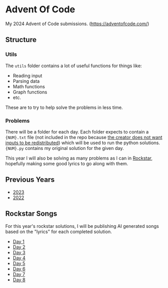 # Advent Of Code

My 2024 Advent of Code submissions.
(https://adventofcode.com/)

## Structure
### Utils
The `utils` folder contains a lot of useful functions for things like:
- Reading input
- Parsing data
- Math functions
- Graph functions
- etc.

These are to try to help solve the problems in less time.

### Problems
There will be a folder for each day. Each folder expects to contain a `{NUM}.txt` file (not included in the repo because [the creator does not want inputs to be redistributed](https://adventofcode.com/2024/about)) which will be used to run the python solutions. `{NUM}.py` contains my original solution for the given day.

This year I will also be solving as many problems as I can in [Rockstar](https://github.com/RockstarLang/rockstar), hopefully making some good lyrics to go along with them.

## Previous Years
- [2023](https://github.com/duckyluuk/AoC-2023)
- [2022](https://github.com/duckyluuk/AoC-2022)

## Rockstar Songs
For this year's rockstar solutions, I will be publishing AI generated songs based on the "lyrics" for each completed solution.

- [Day 1](https://youtu.be/mrUzmqptpGo)
- [Day 2](https://youtu.be/w-lMqec-1GM)
- [Day 3](https://youtu.be/fINOv771wbs)
- [Day 4](https://youtu.be/qB4nmZzOCX0)
- [Day 5](https://youtu.be/TkAg9HrpGWc)
- [Day 6](https://youtu.be/goFwjuJg8qI)
- [Day 7](https://youtu.be/o-HCagXnqc8)
- [Day 8](https://youtu.be/ZbV8wVI0bKU)